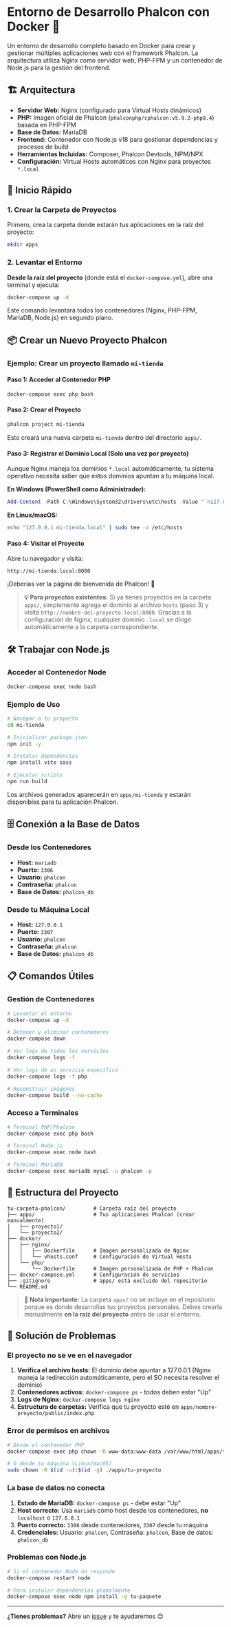 # Entorno de Desarrollo Phalcon con Docker 🐳

Un entorno de desarrollo completo basado en Docker para crear y gestionar múltiples aplicaciones web con el framework Phalcon. La arquitectura utiliza Nginx como servidor web, PHP-FPM y un contenedor de Node.js para la gestión del frontend.

## 🏗️ Arquitectura

- **Servidor Web:** Nginx (configurado para Virtual Hosts dinámicos)
- **PHP:** Imagen oficial de Phalcon (`phalconphp/cphalcon:v5.9.2-php8.4`) basada en PHP-FPM
- **Base de Datos:** MariaDB
- **Frontend:** Contenedor con Node.js v18 para gestionar dependencias y procesos de build
- **Herramientas Incluidas:** Composer, Phalcon Devtools, NPM/NPX
- **Configuración:** Virtual Hosts automáticos con Nginx para proyectos `*.local`

## 🚀 Inicio Rápido

### 1. Crear la Carpeta de Proyectos

Primero, crea la carpeta donde estarán tus aplicaciones en la raíz del proyecto:

```bash
mkdir apps
```

### 2. Levantar el Entorno

**Desde la raíz del proyecto** (donde está el `docker-compose.yml`), abre una terminal y ejecuta:

```bash
docker-compose up -d
```

Este comando levantará todos los contenedores (Nginx, PHP-FPM, MariaDB, Node.js) en segundo plano.

## 📦 Crear un Nuevo Proyecto Phalcon

### Ejemplo: Crear un proyecto llamado `mi-tienda`

#### Paso 1: Acceder al Contenedor PHP

```bash
docker-compose exec php bash
```

#### Paso 2: Crear el Proyecto

```bash
phalcon project mi-tienda
```

Esto creará una nueva carpeta `mi-tienda` dentro del directorio `apps/`.

#### Paso 3: Registrar el Dominio Local (Solo una vez por proyecto)

Aunque Nginx maneja los dominios `*.local` automáticamente, tu sistema operativo necesita saber que estos dominios apuntan a tu máquina local.

**En Windows (PowerShell como Administrador):**

```powershell
Add-Content -Path C:\Windows\System32\drivers\etc\hosts -Value "`n127.0.0.1 mi-tienda.local" -Force
```

**En Linux/macOS:**

```bash
echo "127.0.0.1 mi-tienda.local" | sudo tee -a /etc/hosts
```

#### Paso 4: Visitar el Proyecto

Abre tu navegador y visita:

```
http://mi-tienda.local:8080
```

¡Deberías ver la página de bienvenida de Phalcon! 🎉

> **💡 Para proyectos existentes:** Si ya tienes proyectos en la carpeta `apps/`, simplemente agrega el dominio al archivo `hosts` (paso 3) y visita `http://nombre-del-proyecto.local:8080`. Gracias a la configuración de Nginx, cualquier dominio `.local` se dirige automáticamente a la carpeta correspondiente.

## 🛠️ Trabajar con Node.js

### Acceder al Contenedor Node

```bash
docker-compose exec node bash
```

### Ejemplo de Uso

```bash
# Navegar a tu proyecto
cd mi-tienda

# Inicializar package.json
npm init -y

# Instalar dependencias
npm install vite sass

# Ejecutar scripts
npm run build
```

Los archivos generados aparecerán en `apps/mi-tienda` y estarán disponibles para tu aplicación Phalcon.

## 🗄️ Conexión a la Base de Datos

### Desde los Contenedores

- **Host:** `mariadb`
- **Puerto:** `3306`
- **Usuario:** `phalcon`
- **Contraseña:** `phalcon`
- **Base de Datos:** `phalcon_db`

### Desde tu Máquina Local

- **Host:** `127.0.0.1`
- **Puerto:** `3307`
- **Usuario:** `phalcon`
- **Contraseña:** `phalcon`
- **Base de Datos:** `phalcon_db`

## 📋 Comandos Útiles

### Gestión de Contenedores

```bash
# Levantar el entorno
docker-compose up -d

# Detener y eliminar contenedores
docker-compose down

# Ver logs de todos los servicios
docker-compose logs -f

# Ver logs de un servicio específico
docker-compose logs -f php

# Reconstruir imágenes
docker-compose build --no-cache
```

### Acceso a Terminales

```bash
# Terminal PHP/Phalcon
docker-compose exec php bash

# Terminal Node.js
docker-compose exec node bash

# Terminal MariaDB
docker-compose exec mariadb mysql -u phalcon -p
```

## 🔧 Estructura del Proyecto

```
tu-carpeta-phalcon/         # Carpeta raíz del proyecto
├── apps/                   # Tus aplicaciones Phalcon (crear manualmente)
│   ├── proyecto1/
│   └── proyecto2/
├── docker/
│   ├── nginx/
│   │   ├── Dockerfile      # Imagen personalizada de Nginx
│   │   └── vhosts.conf     # Configuración de Virtual Hosts
│   └── php/
│       └── Dockerfile      # Imagen personalizada de PHP + Phalcon
├── docker-compose.yml      # Configuración de servicios
├── .gitignore              # apps/ está excluido del repositorio
└── README.md
```

> **📁 Nota importante:** La carpeta `apps/` no se incluye en el repositorio porque es donde desarrollas tus proyectos personales. Debes crearla manualmente **en la raíz del proyecto** antes de usar el entorno.

## 🐛 Solución de Problemas

### El proyecto no se ve en el navegador
1. **Verifica el archivo hosts:** El dominio debe apuntar a 127.0.0.1 (Nginx maneja la redirección automáticamente, pero el SO necesita resolver el dominio)
2. **Contenedores activos:** `docker-compose ps` - todos deben estar "Up"
3. **Logs de Nginx:** `docker-compose logs nginx`
4. **Estructura de carpetas:** Verifica que tu proyecto esté en `apps/nombre-proyecto/public/index.php`

### Error de permisos en archivos
```bash
# Desde el contenedor PHP
docker-compose exec php chown -R www-data:www-data /var/www/html/apps/tu-proyecto

# O desde tu máquina (Linux/macOS)
sudo chown -R $(id -u):$(id -g) ./apps/tu-proyecto
```

### La base de datos no conecta
1. **Estado de MariaDB:** `docker-compose ps` - debe estar "Up"
2. **Host correcto:** Usa `mariadb` como host desde los contenedores, **no** `localhost` o `127.0.0.1`
3. **Puerto correcto:** `3306` desde contenedores, `3307` desde tu máquina
4. **Credenciales:** Usuario: `phalcon`, Contraseña: `phalcon`, Base de datos: `phalcon_db`

### Problemas con Node.js
```bash
# Si el contenedor Node no responde
docker-compose restart node

# Para instalar dependencias globalmente
docker-compose exec node npm install -g tu-paquete
```

---

**¿Tienes problemas?** Abre un [issue](../../issues) y te ayudaremos 😊